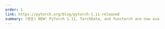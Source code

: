 ```yaml
---
order: 1
link: https://pytorch.org/blog/pytorch-1.11-released
summary: (영문) NEW! PyTorch 1.11, TorchData, and functorch are now available
---
```

